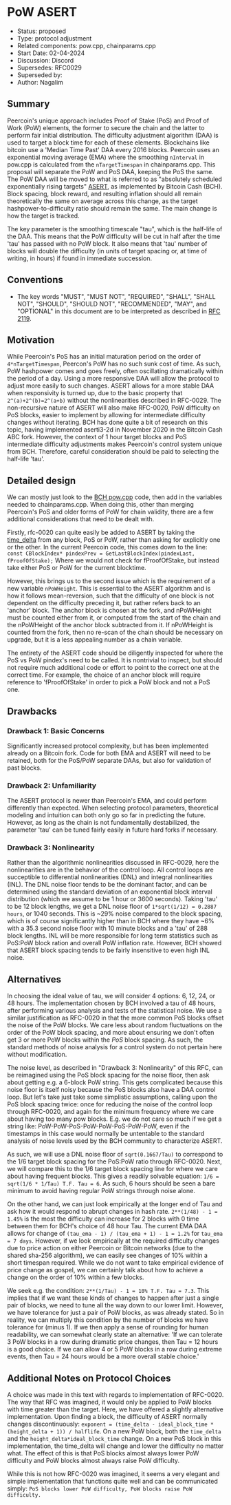 # PoW ASERT

- Status: proposed
- Type: protocol adjustment
- Related components: pow.cpp, chainparams.cpp
- Start Date: 02-04-2024
- Discussion: Discord
- Supersedes: RFC0029
- Superseded by:
- Author: Nagalim

## Summary

Peercoin's unique approach includes Proof of Stake (PoS) and Proof of Work (PoW) elements, the former to secure the chain and the latter to perform fair initial distribution.
The difficulty adjustment algorithm (DAA) is used to target a block time for each of these elements.
Blockchains like bitcoin use a 'Median Time Past' DAA every 2016 blocks.
Peercoin uses an exponential moving average (EMA) where the smoothing `nInterval` in pow.cpp is calculated from the `nTargetTimespan` in chainparams.cpp.
This proposal will separate the PoW and PoS DAA, keeping the PoS the same.
The PoW DAA will be moved to what is referred to as "absolutely scheduled exponentially rising targets" [ASERT](https://toom.im/files/da-asert.pdf), as implemented by Bitcoin Cash (BCH).
Block spacing, block reward, and resulting inflation should all remain theoretically the same on average across this change, as the target hashpower-to-difficulty ratio should remain the same.
The main change is how the target is tracked.

The key parameter is the smoothing timescale "tau", which is the half-life of the DAA.
This means that the PoW difficulty will be cut in half after the time 'tau' has passed with no PoW block.
It also means that 'tau' number of blocks will double the difficulty (in units of target spacing or, at time of writing, in hours) if found in immediate succession.

## Conventions
- The key words "MUST", "MUST NOT", "REQUIRED", "SHALL", "SHALL NOT", "SHOULD", "SHOULD NOT", "RECOMMENDED", "MAY", and "OPTIONAL" in this document are to be interpreted as described in [RFC 2119](http://tools.ietf.org/html/rfc2119).

## Motivation

While Peercoin's PoS has an initial maturation period on the order of `4*nTargetTimespan`, Peercon's PoW has no such sunk cost of time.
As such, PoW hashpower comes and goes freely, often oscillating dramatically within the period of a day.
Using a more responsive DAA will allow the protocol to adjust more easily to such changes.
ASERT allows for a more stable DAA when responsivity is turned up, due to the basic property that `2^(a)+2^(b)=2^(a+b)` without the nonlinearities described in RFC-0029.
The non-recursive nature of ASERT will also make RFC-0020, PoW difficulty on PoS blocks, easier to implement by allowing for intermediate difficulty changes without iterating.
BCH has done quite a bit of research on this topic, having implemented aserti3-2d in November 2020 in the Bitcoin Cash ABC fork.
However, the context of 1 hour target blocks and PoS intermediate difficulty adjustments makes Peercoin's control system unique from BCH.
Therefore, careful consideration should be paid to selecting the half-life 'tau'.

## Detailed design

We can mostly just look to the [BCH pow.cpp](https://github.com/bitcoin-cash-node/bitcoin-cash-node/blob/master/src/pow.cpp) code, then add in the variables needed to chainparams.cpp.
When doing this, other than merging Peercoin's PoS and older forms of PoW for chain validity, there are a few additional considerations that need to be dealt with.

Firstly, rfc-0020 can quite easily be added to ASERT by taking the [time_delta](https://github.com/bitcoincashorg/bitcoincash.org/blob/master/spec/2020-11-15-asert.md) from any block, PoS or PoW, rather than asking for explicitly one or the other.
In the current Peercoin code, this comes down to the line:
`const CBlockIndex* pindexPrev = GetLastBlockIndex(pindexLast, fProofOfStake);`
Where we would not check for fProofOfStake, but instead take either PoS or PoW for the current blocktime.

However, this brings us to the second issue which is the requirement of a new variable `nPoWHeight`.
This is essential to the ASERT algorithm and is how it follows mean-reversion, such that the difficulty of one block is not dependent on the difficulty preceding it, but rather refers back to an 'anchor' block.
The anchor block is chosen at the fork, and nPoWHeight must be counted either from it, or computed from the start of the chain and the nPoWHeight of the anchor block subtracted from it.
If nPoWHeight is counted from the fork, then no re-scan of the chain should be necessary on upgrade, but it is a less appealing number as a chain variable.

The entirety of the ASERT code should be diligently inspected for where the PoS vs PoW pindex's need to be called.
It is nontrivial to inspect, but should not require much additional code or effort to point to the correct one at the correct time.
For example, the choice of an anchor block will require reference to 'fProofOfStake' in order to pick a PoW block and not a PoS one.

## Drawbacks

### Drawback 1: Basic Concerns

Significantly increased protocol complexity, but has been implemented already on a Bitcoin fork.
Code for both EMA and ASERT will need to be retained, both for the PoS/PoW separate DAAs, but also for validation of past blocks.

### Drawback 2: Unfamiliarity

The ASERT protocol is newer than Peercoin's EMA, and could perform differently than expected.
When selecting protocol parameters, theoretical modeling and intuition can both only go so far in predicting the future.
However, as long as the chain is not fundamentally destabilized, the parameter 'tau' can be tuned fairly easily in future hard forks if necessary.

### Drawback 3: Nonlinearity

Rather than the algorithmic nonlinearities discussed in RFC-0029, here the nonlinearities are in the behavior of the control loop.
All control loops are succeptible to differential nonlinearities (DNL) and integral nonlinearities (INL).
The DNL noise floor tends to be the dominant factor, and can be determined using the standard deviation of an exponential block interval distribution (which we assume to be 1 hour or 3600 seconds).
Taking 'tau' to be 12 block lengths, we get a DNL noise floor of `1*sqrt(1/12) = 0.2887 hours`, or 1040 seconds.
This is ~29% noise compared to the block spacing, which is of course significantly higher than in BCH where they have ~6% with a 35.3 second noise floor with 10 minute blocks and a 'tau' of 288 block lengths.
INL will be more responsible for long term statistics such as PoS:PoW block ration and overall PoW inflation rate.
However, BCH showed that ASERT block spacing tends to be fairly insensitive to even high INL noise.

## Alternatives

In choosing the ideal value of tau, we will consider 4 options: 6, 12, 24, or 48 hours.
The implementation chosen by BCH involved a tau of 48 hours, after performing various analysis and tests of the statistical noise.
We use a similar justification as RFC-0020 in that the more common PoS blocks offset the noise of the PoW blocks.
We care less about random fluctuations on the order of the PoW block spacing, and more about ensuring we don't often get 3 or more PoW blocks within the *PoS* block spacing.
As such, the standard methods of noise analysis for a control system do not pertain here without modification.

The noise level, as described in "Drawback 3: Nonlinearity" of this RFC, can be reimagined using the PoS block spacing for the noise floor, then ask about getting e.g. a 6-block PoW string.
This gets complicated because this noise floor is itself noisy because the PoS blocks also have a DAA control loop.
But let's take just take some simplistic assumptions, calling upon the PoS block spacing twice: once for reducing the noise of the control loop through RFC-0020, and again for the minimum frequency where we care about having too many pow blocks.
E.g. we do not care so much if we get a string like: PoW-PoW-PoS-PoW-PoW-PoS-PoW-PoW, even if the timestamps in this case would normally be untentable to the standard analysis of noise levels used by the BCH community to characterize ASERT.

As such, we will use a DNL noise floor of `sqrt(0.1667/Tau)` to correspond to the 1/6 target block spacing for the PoS:PoW ratio through RFC-0020.
Next, we will compare this to the 1/6 target block spacing line for where we care about having frequent blocks.
This gives a readily solvable equation: `1/6 = sqrt(1/6 * 1/Tau) T.F. Tau = 6`.
As such, 6 hours should be seen a bare minimum to avoid having regular PoW strings through noise alone.

On the other hand, we can just look empirically at the longer end of Tau and ask how it would respond to abrupt changes in hash rate.
`2**(1/48) - 1 = 1.45%` is the most the difficulty can increase for 2 blocks with 0 time between them for BCH's choice of 48 hour Tau.
The current EMA DAA allows for change of `(tau_ema - 1) / (tau_ema + 1) - 1 = 1.2%` for `tau_ema = 7 days`.
However, if we look empirically at the required difficulty changes due to price action on either Peercoin or Bitcoin networks (due to the shared sha-256 algorithm), we can easily see changes of 10% within a short timespan required.
While we do not want to take empirical evidence of price change as gospel, we can certainly talk about how to achieve a change on the order of 10% within a few blocks.

We seek e.g. the condition: `2**(1/Tau) - 1 = 10% T.F. Tau = 7.3`.
This implies that if we want these kinds of changes to happen after just a single pair of blocks, we need to tune all the way down to our lower limit.
However, we have tolerance for just a pair of PoW blocks, as was already stated.
So in reality, we can multiply this condition by the number of blocks we have tolerance for (minus 1).
If we then apply a sense of rounding for human readability, we can somewhat clearly state an alternative:
'If we can tolerate 3 PoW blocks in a row during dramatic price changes, then Tau = 12 hours is a good choice.
If we can allow 4 or 5 PoW blocks in a row during extreme events, then Tau = 24 hours would be a more overall stable choice.'

## Additional Notes on Protocol Choices

A choice was made in this text with regards to implementation of RFC-0020.
The way that RFC was imagined, it would only be applied to PoW blocks with time greater than the target.
Here, we have offered a slightly alternative implementation.
Upon finding a block, the difficulty of ASERT normally changes discontinuously:
`exponent = (time_delta - ideal_block_time * (height_delta + 1)) / halflife`.
On a new PoW block, both the `time_delta` and the `height_delta*ideal_block_time` change.
On a new PoS block in this implementation, the time_delta will change and lower the difficulty no matter what.
The effect of this is that PoS blocks almost always lower PoW difficulty and PoW blocks almost always raise PoW difficulty.

While this is not how RFC-0020 was imagined, it seems a very elegant and simple implementation that functions quite well and can be communicated simply:
`PoS blocks lower PoW difficulty, PoW blocks raise PoW difficulty.`
